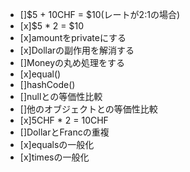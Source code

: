 - []$5 + 10CHF = $10(レートが2:1の場合)
- [x]$5 * 2 = $10
- [x]amountをprivateにする
- [x]Dollarの副作用を解消する
- []Moneyの丸め処理をする
- [x]equal()
- []hashCode()
- []nullとの等価性比較
- []他のオブジェクトとの等価性比較
- [x]5CHF * 2 = 10CHF
- []DollarとFrancの重複
- [x]equalsの一般化
- [x]timesの一般化
